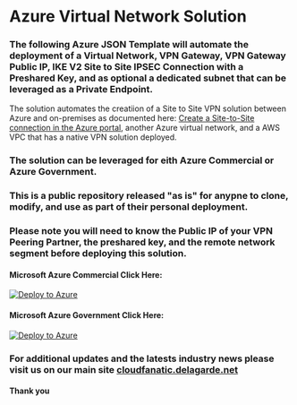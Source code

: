 
# Azure Virtual Network Solution

### The following Azure JSON Template will automate the deployment of a Virtual Network, VPN Gateway, VPN Gateway Public IP, IKE V2 Site to Site IPSEC Connection with a Preshared Key, and as optional a dedicated subnet that can be leveraged as a Private Endpoint. ### 

The solution automates the creatiion of a Site to Site VPN solution between Azure and  on-premises as documented here: [Create a Site-to-Site connection in the Azure portal](https://docs.microsoft.com/en-us/azure/vpn-gateway/tutorial-site-to-site-portal), another Azure virtual network, and a AWS VPC that has a native VPN solution deployed.

### The solution can be leveraged for eith Azure Commercial or Azure Government. ###

### This is a public repository released "as is" for anypne to clone, modify, and use as part of their personal deployment. ###

### Please note you will need to know the Public IP of your VPN Peering Partner, the preshared key, and the remote network segment before deploying this solution. ###


#### Microsoft Azure Commercial Click Here: ####
[![Deploy to Azure](https://aka.ms/deploytoazurebutton)](https://portal.azure.com/#create/Microsoft.Template/uri/https%3A%2F%2Fraw.githubusercontent.com%2Fadelagar%2Fazurefwp%2Fmain%2Fazuredeploy.json) 




#### Microsoft Azure Government Click Here: ####
[![Deploy to Azure](https://aka.ms/deploytoazurebutton)](https://portal.azure.us/#create/Microsoft.Template/uri/https%3A%2F%2Fraw.githubusercontent.com%2Fadelagar%2Fazurefwp%2Fmain%2Fazuredeploy.json) 


### For additional updates and the latests industry news please visit us on our main site [cloudfanatic.delagarde.net](http://cloudfanatic.delagarde.net/)

#### Thank you
